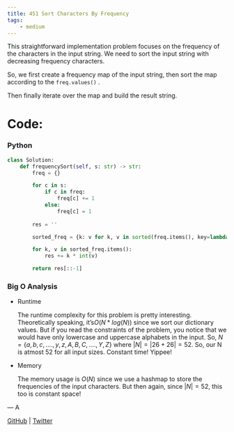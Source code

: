 ```yaml
---
title: 451 Sort Characters By Frequency
tags:
    - medium
---
```




This straightforward implementation problem focuses on the frequency of the characters in the input string. We need to sort the input string with decreasing frequency characters.

So, we first create a frequency map of the input string, then sort the map according to the `freq.values()` . 

Then finally iterate over the map and build the result string.

# Code:

### Python

```python
class Solution:
    def frequencySort(self, s: str) -> str:
        freq = {}

        for c in s:
            if c in freq:
                freq[c] += 1
            else:
                freq[c] = 1
        
        res = ''

        sorted_freq = {k: v for k, v in sorted(freq.items(), key=lambda item: item[1])}

        for k, v in sorted_freq.items():
            res += k * int(v)

        return res[::-1]
```

### Big O Analysis

- Runtime
    
    The runtime complexity for this problem is pretty interesting. Theoretically speaking, it’s$O(N\;*\;log(N))$ since we sort our dictionary values. But if you read the constraints of the problem, you notice that we would have only lowercase and uppercase alphabets in the input. So, $N = \{ a,b,c,....,y,z,A,B,C,....,Y,Z \}$ where $|N| = |26 + 26| = 52$. So, our N is atmost $52$ for all input sizes. Constant time! Yippee!
    
- Memory
    
    The memory usage is $O(N)$ since we use a hashmap to store the frequencies of the input characters. But then again, since $|N| = 52$, this too is constant space!
    

— A

[GitHub](https://github.com/AtharvaKamble) | [Twitter](https://twitter.com/AtharvaKamble07)